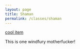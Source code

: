 ```yaml
---
layout: page
title: Shaman
permalink: /classes/shaman
---
```

[cool item](https://www.wowhead.com/item=31015)

This is one windfury motherfucker!


